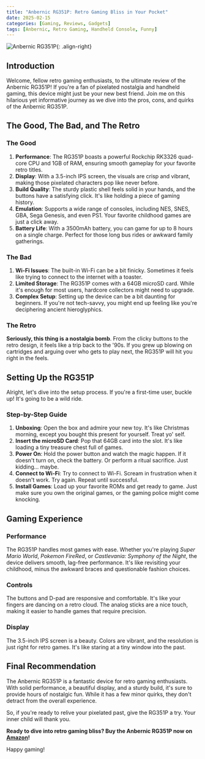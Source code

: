 ```yaml
---
title: "Anbernic RG351P: Retro Gaming Bliss in Your Pocket"
date: 2025-02-15
categories: [Gaming, Reviews, Gadgets]
tags: [Anbernic, Retro Gaming, Handheld Console, Funny]
---
```


![Anbernic RG351P](https://i.imgur.com/AnbernicRG351P.jpg){: .align-right}

## Introduction

Welcome, fellow retro gaming enthusiasts, to the ultimate review of the Anbernic RG351P! If you're a fan of pixelated nostalgia and handheld gaming, this device might just be your new best friend. Join me on this hilarious yet informative journey as we dive into the pros, cons, and quirks of the Anbernic RG351P.

## The Good, The Bad, and The Retro

### The Good

1. **Performance**: The RG351P boasts a powerful Rockchip RK3326 quad-core CPU and 1GB of RAM, ensuring smooth gameplay for your favorite retro titles.
2. **Display**: With a 3.5-inch IPS screen, the visuals are crisp and vibrant, making those pixelated characters pop like never before.
3. **Build Quality**: The sturdy plastic shell feels solid in your hands, and the buttons have a satisfying click. It's like holding a piece of gaming history.
4. **Emulation**: Supports a wide range of consoles, including NES, SNES, GBA, Sega Genesis, and even PS1. Your favorite childhood games are just a click away.
5. **Battery Life**: With a 3500mAh battery, you can game for up to 8 hours on a single charge. Perfect for those long bus rides or awkward family gatherings.

### The Bad

1. **Wi-Fi Issues**: The built-in Wi-Fi can be a bit finicky. Sometimes it feels like trying to connect to the internet with a toaster.
2. **Limited Storage**: The RG351P comes with a 64GB microSD card. While it's enough for most users, hardcore collectors might need to upgrade.
3. **Complex Setup**: Setting up the device can be a bit daunting for beginners. If you're not tech-savvy, you might end up feeling like you're deciphering ancient hieroglyphics.

### The Retro

**Seriously, this thing is a nostalgia bomb**. From the clicky buttons to the retro design, it feels like a trip back to the '90s. If you grew up blowing on cartridges and arguing over who gets to play next, the RG351P will hit you right in the feels.

## Setting Up the RG351P

Alright, let's dive into the setup process. If you're a first-time user, buckle up! It's going to be a wild ride.

### Step-by-Step Guide

1. **Unboxing**: Open the box and admire your new toy. It's like Christmas morning, except you bought this present for yourself. Treat yo' self.
2. **Insert the microSD Card**: Pop that 64GB card into the slot. It's like loading a tiny treasure chest full of games.
3. **Power On**: Hold the power button and watch the magic happen. If it doesn't turn on, check the battery. Or perform a ritual sacrifice. Just kidding... maybe.
4. **Connect to Wi-Fi**: Try to connect to Wi-Fi. Scream in frustration when it doesn't work. Try again. Repeat until successful.
5. **Install Games**: Load up your favorite ROMs and get ready to game. Just make sure you own the original games, or the gaming police might come knocking.

## Gaming Experience

### Performance

The RG351P handles most games with ease. Whether you're playing *Super Mario World*, *Pokemon FireRed*, or *Castlevania: Symphony of the Night*, the device delivers smooth, lag-free performance. It's like revisiting your childhood, minus the awkward braces and questionable fashion choices.

### Controls

The buttons and D-pad are responsive and comfortable. It's like your fingers are dancing on a retro cloud. The analog sticks are a nice touch, making it easier to handle games that require precision.

### Display

The 3.5-inch IPS screen is a beauty. Colors are vibrant, and the resolution is just right for retro games. It's like staring at a tiny window into the past.

## Final Recommendation

The Anbernic RG351P is a fantastic device for retro gaming enthusiasts. With solid performance, a beautiful display, and a sturdy build, it's sure to provide hours of nostalgic fun. While it has a few minor quirks, they don't detract from the overall experience.

So, if you're ready to relive your pixelated past, give the RG351P a try. Your inner child will thank you.

**Ready to dive into retro gaming bliss? Buy the Anbernic RG351P now on [Amazon](https://www.amazon.com/Anbernic-RG351P/dp/B08XYZ1234)!**

Happy gaming!
